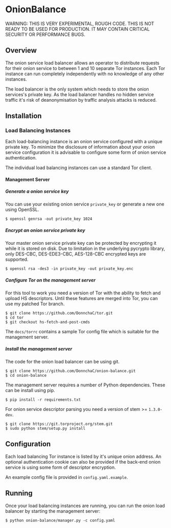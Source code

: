 # OnionBalance

WARNING: THIS IS VERY EXPERIMENTAL, ROUGH CODE. THIS IS NOT READY TO BE USED
FOR PRODUCTION. IT MAY CONTAIN CRITICAL SECURITY OR PERFORMANCE BUGS.

## Overview

The onion service load balancer allows an operator to distribute requests
for their onion service to between 1 and 10 separate Tor instances. Each
Tor instance can run completely independently with no knowledge of any other
instances.

The load balancer is the only system which needs to store the onion services's private key. As the load balancer handles no hidden service traffic it's
risk of deanonymisation by traffic analysis attacks is reduced.

## Installation

### Load Balancing Instances

Each load-balancing instance is an onion service configured with a unique
private key. To minimize the disclosure of information about your onion
service configuration it is advisable to configure some form of onion service
authentication.

The individual load balancing instances can use a standard Tor client.

#### Management Server

##### Generate a onion service key

You can use your existing onion service `private_key` or generate a new
one using OpenSSL.

    $ openssl genrsa -out private_key 1024

##### Encrypt an onion service private key

Your master onion service private key can be protected by encrypting it
while it is stored on disk. Due to limitation in the underlying pycrypto
library, only DES-CBC, DES-EDE3-CBC, AES-128-CBC encrypted keys are supported.

    $ openssl rsa -des3 -in private_key -out private_key.enc

##### Configure Tor on the management server

For this tool to work you need a version of Tor with the ability to fetch
and upload HS descriptors. Until these features are merged into Tor, you can
use my patched Tor branch.

    $ git clone https://github.com/DonnchaC/tor.git
    $ cd tor
    $ git checkout hs-fetch-and-post-cmds

The `docs/torrc` contains a sample Tor config file which is suitable for the
management server.

##### Install the management server

The code for the onion load balancer can be using git.

    $ git clone https://github.com/DonnchaC/onion-balance.git
    $ cd onion-balance

The management server requires a number of Python dependencies. These can
be install using pip.

    $ pip install -r requirements.txt

For onion service descriptor parsing you need a version of stem >= `1.3.0-dev`.

    $ git clone https://git.torproject.org/stem.git
    $ sudo python stem/setup.py install

## Configuration

Each load balancing Tor instance is listed by it's unique onion address.
An optional authentication cookie can also be provided if the back-end onion
service is using some form of descriptor encryption.

An example config file is provided in `config.yaml.example`.

## Running

Once your load balancing instances are running, you can run the onion load balancer by starting the management server:

    $ python onion-balance/manager.py -c config.yaml

